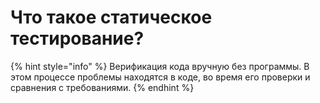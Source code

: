 # Что такое статическое тестирование?

{% hint style="info" %}
Верификация кода вручную без программы. В этом процессе проблемы находятся в коде, во время его проверки и сравнения с требованиями.
{% endhint %}

